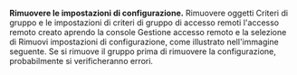 **Rimuovere le impostazioni di configurazione.** Rimuovere oggetti Criteri di gruppo e le impostazioni di criteri di gruppo di accesso remoti l'accesso remoto creato aprendo la console Gestione accesso remoto e la selezione di Rimuovi impostazioni di configurazione, come illustrato nell'immagine seguente. Se si rimuove il gruppo prima di rimuovere la configurazione, probabilmente si verificheranno errori.